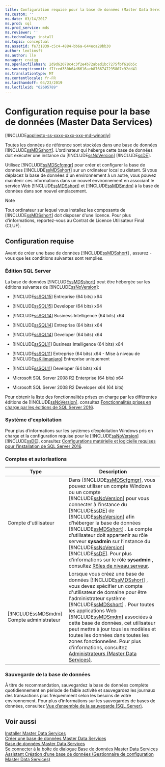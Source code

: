 ```yaml
---
title: Configuration requise pour la base de données (Master Data Services) | Microsoft Docs
ms.custom: ''
ms.date: 03/14/2017
ms.prod: sql
ms.prod_service: mds
ms.reviewer: ''
ms.technology: install
ms.topic: conceptual
ms.assetid: fe731839-c5c4-4884-bb6a-644eca28bb30
author: leolimsft
ms.author: lle
manager: craigg
ms.openlocfilehash: 2d9d62078c4c3f2e4b72abed1bc7275fbf616b5c
ms.sourcegitcommit: f7fced330b64d6616aeb8766747295807c92dd41
ms.translationtype: MT
ms.contentlocale: fr-FR
ms.lasthandoff: 04/23/2019
ms.locfileid: "62695789"
---
```

# <a name="database-requirements-master-data-services"></a>Configuration requise pour la base de données (Master Data Services)

[!INCLUDE[appliesto-ss-xxxx-xxxx-xxx-md-winonly](../../includes/appliesto-ss-xxxx-xxxx-xxx-md-winonly.md)]

  Toutes les données de référence sont stockées dans une base de données [!INCLUDE[ssMDSshort](../../includes/ssmdsshort-md.md)]. L’ordinateur qui héberge cette base de données doit exécuter une instance du [!INCLUDE[ssNoVersion](../../includes/ssnoversion-md.md)] [!INCLUDE[ssDE](../../includes/ssde-md.md)].  
  
 Utilisez [!INCLUDE[ssMDScfgmgr](../../includes/ssmdscfgmgr-md.md)] pour créer et configurer la base de données [!INCLUDE[ssMDSshort](../../includes/ssmdsshort-md.md)] sur un ordinateur local ou distant. Si vous déplacez la base de données d'un environnement à un autre, vous pouvez maintenir ces informations dans un nouvel environnement en associant le service Web [!INCLUDE[ssMDSshort](../../includes/ssmdsshort-md.md)] et [!INCLUDE[ssMDSmdm](../../includes/ssmdsmdm-md.md)] à la base de données dans son nouvel emplacement.  
  
> [!NOTE]  
>  Tout ordinateur sur lequel vous installez les composants de [!INCLUDE[ssMDSshort](../../includes/ssmdsshort-md.md)] doit disposer d'une licence. Pour plus d'informations, reportez-vous au Contrat de Licence Utilisateur Final (CLUF).  
  
## <a name="requirements"></a>Configuration requise  
 Avant de créer une base de données [!INCLUDE[ssMDSshort](../../includes/ssmdsshort-md.md)] , assurez -vous que les conditions suivantes sont remplies.  
  
### <a name="sql-server-edition"></a>Édition SQL Server  
 La base de données [!INCLUDE[ssMDSshort](../../includes/ssmdsshort-md.md)] peut être hébergée sur les éditions suivantes de [!INCLUDE[ssNoVersion](../../includes/ssnoversion-md.md)]:  
  
 
-   [!INCLUDE[ssSQL15](../../includes/sssql15-md.md)] Entreprise (64 bits) x64  
  
-   [!INCLUDE[ssSQL15](../../includes/sssql15-md.md)] Developer (64 bits) x64  
  
-   [!INCLUDE[ssSQL14](../../includes/sssql14-md.md)] Business Intelligence (64 bits) x64  
  
-   [!INCLUDE[ssSQL14](../../includes/sssql14-md.md)] Entreprise (64 bits) x64  
  
-   [!INCLUDE[ssSQL14](../../includes/sssql14-md.md)] Developer (64 bits) x64  
  
-   [!INCLUDE[ssSQL11](../../includes/sssql11-md.md)] Business Intelligence (64 bits) x64  
  
-   [!INCLUDE[ssSQL11](../../includes/sssql11-md.md)] Entreprise (64 bits) x64 - Mise à niveau de [!INCLUDE[ssKilimanjaro](../../includes/sskilimanjaro-md.md)] Entreprise uniquement  
  
-   [!INCLUDE[ssSQL11](../../includes/sssql11-md.md)] Developer (64 bits) x64  
  
-   Microsoft SQL Server 2008 R2 Enterprise (64 bits) x64  
  
-   Microsoft SQL Server 2008 R2 Developer x64 (64 bits)  
  
 Pour obtenir la liste des fonctionnalités prises en charge par les différentes éditions de [!INCLUDE[ssNoVersion](../../includes/ssnoversion-md.md)], consultez [Fonctionnalités prises en charge par les éditions de SQL Server 2016](../../sql-server/editions-and-supported-features-for-sql-server-2016.md). 
  
### <a name="operating-system"></a>Système d'exploitation  
 Pour plus d’informations sur les systèmes d’exploitation Windows pris en charge et la configuration requise pour le [!INCLUDE[ssNoVersion](../../includes/ssnoversion-md.md)] [!INCLUDE[ssDE](../../includes/ssde-md.md)], consultez [Configurations matérielle et logicielle requises pour l’installation de SQL Server 2016](../../sql-server/install/hardware-and-software-requirements-for-installing-sql-server.md).  
  
### <a name="accounts-and-permissions"></a>Comptes et autorisations  
  
|Type|Description|  
|----------|-----------------|  
|Compte d'utilisateur|Dans [!INCLUDE[ssMDScfgmgr](../../includes/ssmdscfgmgr-md.md)], vous pouvez utiliser un compte Windows ou un compte [!INCLUDE[ssNoVersion](../../includes/ssnoversion-md.md)] pour vous connecter à l’instance du [!INCLUDE[ssDE](../../includes/ssde-md.md)] de [!INCLUDE[ssNoVersion](../../includes/ssnoversion-md.md)] afin d’héberger la base de données [!INCLUDE[ssMDSshort](../../includes/ssmdsshort-md.md)] . Le compte d’utilisateur doit appartenir au rôle serveur **sysadmin** sur l’instance du [!INCLUDE[ssNoVersion](../../includes/ssnoversion-md.md)] [!INCLUDE[ssDE](../../includes/ssde-md.md)]. Pour plus d’informations sur le rôle **sysadmin** , consultez [Rôles de niveau serveur](../../relational-databases/security/authentication-access/server-level-roles.md).|  
|[!INCLUDE[ssMDSmdm](../../includes/ssmdsmdm-md.md)] Compte administrateur|Lorsque vous créez une base de données [!INCLUDE[ssMDSshort](../../includes/ssmdsshort-md.md)] , vous devez spécifier un compte d'utilisateur de domaine pour être l'administrateur système [!INCLUDE[ssMDSshort](../../includes/ssmdsshort-md.md)] . Pour toutes les applications Web [!INCLUDE[ssMDSmdm](../../includes/ssmdsmdm-md.md)] associées à cette base de données, cet utilisateur peut mettre à jour tous les modèles et toutes les données dans toutes les zones fonctionnelles. Pour plus d’informations, consultez [Administrateurs &#40;Master Data Services&#41;](../../master-data-services/administrators-master-data-services.md).|  
  
### <a name="database-backup"></a>Sauvegarde de la base de données  
 À titre de recommandation, sauvegardez la base de données complète quotidiennement en période de faible activité et sauvegardez les journaux des transactions plus fréquemment selon les besoins de votre environnement. Pour plus d’informations sur les sauvegardes de bases de données, consultez [Vue d’ensemble de la sauvegarde &#40;SQL Server&#41;](../../relational-databases/backup-restore/backup-overview-sql-server.md).  
  
## <a name="see-also"></a>Voir aussi  
 [Installer Master Data Services](../../master-data-services/install-windows/install-master-data-services.md)   
 [Créer une base de données Master Data Services](../../master-data-services/install-windows/create-a-master-data-services-database.md)   
 [Base de données Master Data Services](../../master-data-services/master-data-services-database.md)   
 [Se connecter à la boîte de dialogue Base de données Master Data Services](../../master-data-services/connect-to-a-master-data-services-database-dialog-box.md)   
 [Assistant Création d’une base de données &#40;Gestionnaire de configuration Master Data Services&#41;](../../master-data-services/create-database-wizard-master-data-services-configuration-manager.md)  
  
  
